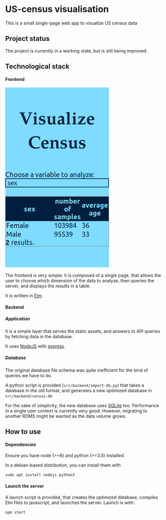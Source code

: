 # US-census visualisation

This is a small single-page web app to visualize US census data

## Project status
The project is currently in a working state, but is still being improved.

## Technological stack

#### Frontend

![App screenshot](./exercise/screenshot.png)

The frontend is very simple: it is composed of
a single page, that allows the user to choose which
dimension of the data to analyze, then queries the server,
and displays the results in a table.

It is written in [Elm](http://elm-lang.org/).

#### Backend
##### Application
It is a simple layer that serves the static assets,
and answers to API queries by fetching data in the
database.

It uses [NodeJS](https://nodejs.org/en/)
with [express](https://expressjs.com/).

##### Database
The original database file schema was quite
inefficient for the kind of queries we have to do.

A python script is provided (`src/backend/import-db.py`)
that takes a database in the old format, and
generates a new optimized database in
`src/backend/census.db`

For the sake of simplicity,
the new database uses [SQLite](http://sqlite.org/) too.
Performance in a single user context is currently very good.
However, migrating to another RDMS
might be wanted as the data volume grows.

## How to use

#### Dependencies
Ensure you have node (>=6) and python (>=3.5) installed.

In a debian-based distribution, you can install them with

```
sudo apt install nodejs python3
```

#### Launch the server

A launch script is provided, that creates the optimized database,
compiles Elm files to javascript, and launches the server.
Launch is with:

```
npm start
```
